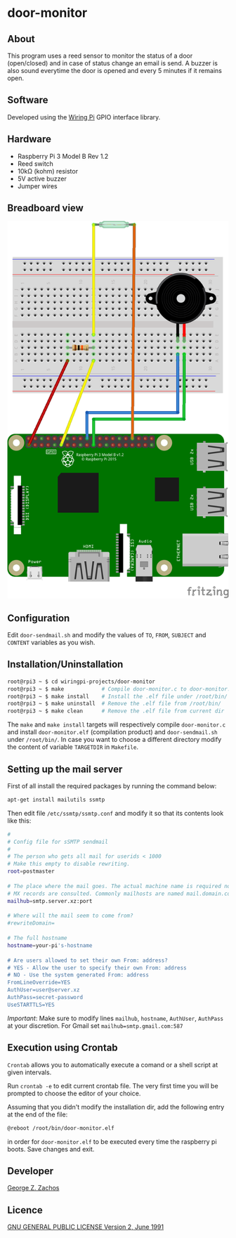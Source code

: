 # door-monitor

## About

This program uses a reed sensor to monitor the status of a door (open/closed) and in case of status change an email is send. A buzzer is also sound everytime the door is opened and every 5 minutes if it remains open.

## Software

Developed using the [Wiring Pi](http://wiringpi.com/) GPIO interface library.

## Hardware

 - Raspberry Pi 3 Model B Rev 1.2
 - Reed switch
 - 10kΩ (kohm) resistor
 - 5V active buzzer
 - Jumper wires

## Breadboard view

![door-monitor_bb.png](door-monitor_bb.png)

## Configuration

Edit ```door-sendmail.sh``` and modify the values of ```TO```, ```FROM```,
```SUBJECT``` and ```CONTENT``` variables as you wish.

## Installation/Uninstallation

```bash
root@rpi3 ~ $ cd wiringpi-projects/door-monitor
root@rpi3 ~ $ make            # Compile door-monitor.c to door-monitor.elf
root@rpi3 ~ $ make install    # Install the .elf file under /root/bin/
root@rpi3 ~ $ make uninstall  # Remove the .elf file from /root/bin/
root@rpi3 ~ $ make clean      # Remove the .elf file from current dir
```

The ```make``` and ```make install``` targets will respectively compile ```door-monitor.c```
and install ```door-monitor.elf``` (compilation product) and ```door-sendmail.sh``` under
```/root/bin/```. In case you want to choose a different directory modify
the content of variable ```TARGETDIR``` in ```Makefile```.

## Setting up the mail server

First of all install the required packages by running the command below:
```bash
apt-get install mailutils ssmtp
```

Then edit file ```/etc/ssmtp/ssmtp.conf``` and modify it so that its contents look like this:

```bash
#
# Config file for sSMTP sendmail
#
# The person who gets all mail for userids < 1000
# Make this empty to disable rewriting.
root=postmaster

# The place where the mail goes. The actual machine name is required no 
# MX records are consulted. Commonly mailhosts are named mail.domain.com
mailhub=smtp.server.xz:port

# Where will the mail seem to come from?
#rewriteDomain=

# The full hostname
hostname=your-pi's-hostname

# Are users allowed to set their own From: address?
# YES - Allow the user to specify their own From: address
# NO - Use the system generated From: address
FromLineOverride=YES
AuthUser=user@server.xz
AuthPass=secret-password
UseSTARTTLS=YES
```

*Important*: Make sure to modify lines ```mailhub```, ```hostname```, ```AuthUser```, ```AuthPass``` at your discretion. For Gmail set ```mailhub=smtp.gmail.com:587```

## Execution using Crontab

`Crontab` allows you to automatically execute a comand or a shell script at given intervals.

Run `crontab -e` to edit current crontab file. The very first time you will be prompted to choose the editor of your choice.

Assuming that you didn't modify the installation dir, add the following entry at the end of the file:
```bash
@reboot /root/bin/door-monitor.elf
```
in order for ```door-monitor.elf``` to be executed every time the raspberry pi boots. Save changes and exit.

## Developer
[George Z. Zachos](https://gzachos.com)

## Licence
[GNU GENERAL PUBLIC LICENSE Version 2, June 1991](LICENSE)
